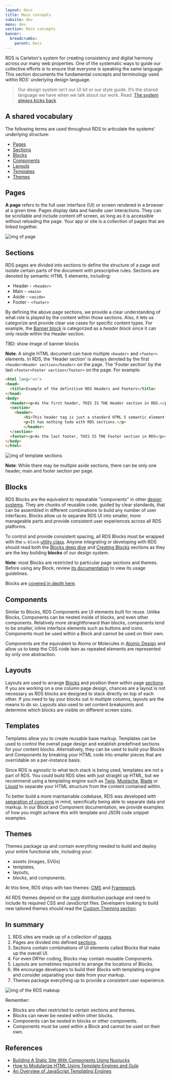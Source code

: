 ```yaml
---
layout: docs
title: Main concepts
subsite: dev
menu: dev
section: Main concepts
banner:
  breadcrumbs:
    parent: Docs
---
```

RDS is Carleton's system for creating consistency and digital harmony across our many web properties. One of the systematic ways to guide our collective efforts is to ensure that everyone is speaking the same language. This section documents the fundamental concepts and terminology used within RDS' underlying design language.

> Our design system isn’t our UI kit or our style guide. It’s the shared language we have when we talk about our work. Read: [The system always kicks back](https://ux.shopify.com/the-system-always-kicks-back-d94b945407f2)

## A shared vocabulary

The following terms are used throughout RDS to articulate the systems’ underlying structure:

- [Pages](#pages)
- [Sections](#sections)
- [Blocks](#blocks)
- [Components](#components)
- [Layouts](#layouts)
- [Templates](#templates)
- [Themes](#themes)

## Pages

**A page** refers to the full user interface (UI) or screen rendered in a browser at a given time. Pages display data and handle user interactions. They can be scrollable and include content off screen, as long as it is accessible without reloading the page. Your app or site is a collection of pages that are linked together.

![img of page](http://cu-raven.s3.amazonaws.com/assets/img/docs/page.png)

## Sections

RDS pages are divided into sections to define the structure of a page and isolate certain parts of the document with prescriptive rules. Sections are denoted by semantic HTML 5 elements, including:

- Header - `<header>`
- Main - `<main>`
- Aside - `<aside>`
- Footer - `<footer>`

By defining the above page sections, we provide a clear understanding of what role is played by the content within those sections. Also, it lets us categorize and provide clear use cases for specific content types. For example, the [Banner block](#) is categorized as a *header block* since it can only reside within the Header section.

TBD: show image of banner blocks

**Note**: A single HTML document can have multiple `<header>` and `<footer>` elements. In RDS, the 'Header section' is always denoted by the first `<header>Header section</header>` on the page. The 'Footer section' by the last `<footer>Footer section</footer>` on the page. For example:

```html
<html lang="en">
<head>
  <title>Example of the definitive RDS Headers and Footers</title>
</head>
<body>
  <header><p>As the first header, THIS IS THE Header section in RDS.</p></header>
  <section>
    <header>
        <h1>This header tag is just a standard HTML 5 semantic element.</h1>
        <p>It has nothing todo with RDS sections.</p>
        </header>
  </section>
  <footer><p>As the last footer, THIS IS THE Footer section in RDS</p></footer>
</body>
</html>
```

![img of template sections ](http://cu-raven.s3.amazonaws.com/assets/img/docs/template.png)

**Note**: While there may be multiple aside sections, there can be only one header, main and footer section per page.

## Blocks

RDS Blocks are the equivalent to repeatable "components" in other [design systems](#). They are chunks of reusable code, guided by clear standards, that can be assembled in different combinations to build any number of user interfaces. Blocks allow us to separate RDS UI into smaller, more manageable parts and provide consistent user experiences across all RDS platforms.

To control and provide consistent spacing, all RDS Blocks must be wrapped with the `u-block` [utility class](#).  Anyone integrating or developing with RDS should read both the [Blocks deep dive](#) and [Creating Blocks](#) sections as they are the key building **blocks** of our design system.

**Note**: most Blocks are restricted to particular page sections and themes. Before using any Block, review [its documentation](#) to view its usage guidelines.

Blocks are [covered in depth here](#).

## Components

Similar to Blocks, RDS Components are UI elements built for reuse. Unlike Blocks, Components can be nested inside of blocks, and even other components. Relatively more straightforward than blocks, components tend to be smaller, inline interface elements such as buttons and icons. Components must be used within a Block and cannot be used on their own.

Components are the equivalent to Atoms or Molecules in [Atomic Design](http://bradfrost.com/blog/post/atomic-web-design/#atoms) and allow us to keep the CSS code lean as repeated elements are represented by only one abstraction.

## Layouts

 Layouts are used to arrange [Blocks](#) and position them within page [sections](#). If you are working on a one column page design, chances are a layout is not necessary as RDS blocks are designed to stack directly on top of each other. If you need to lay your blocks out in multiple columns, layouts are the means to do so. Layouts also used to set content breakpoints and determine which blocks are visible on different screen sizes.

## Templates

 Templates allow you to create reusable base markup. Templates can be used to control the overall page design and establish predefined sections for your content blocks. Alternatively, they can be used to build your Blocks and Components by breaking your HTML code into smaller pieces that are overridable on a per-instance basis.

 Since RDS is agnostic to what tech stack is being used, templates are not a part of RDS. You could build RDS sites with just straight up HTML, but we recommend using a templating engine such as [Twig](#), [Mustache](#), [Blade](#) or [Liquid](#) to separate your HTML structure from the content contained within.

To better build a more maintainable codebase, RDS was developed with [separation of concerns](#) in mind, specifically being able to separate data and markup. In our Block and Component documentation, we provide examples of how you might achieve this with template and JSON code snippet examples.

## Themes

Themes package up and contain everything needed to build and deploy your entire functional site, including your:

- assets (images, SVGs)
- templates,
- layouts,
- blocks, and components.

At this time, RDS ships with two themes: [CMS](#) and [Framework](#).

All RDS themes depend on the [core](#) distribution package and need to include its required CSS and JavaScript files.
Developers looking to build new tailored themes should read the [Custom Theming section](#).

## In summary

1. RDS sites are made up of a collection of [pages](#pages).
2. Pages are divided into defined [sections](#sections).
3. Sections contain combinations of UI elements called Blocks that make up the overall UI.
4. For even DRYer coding, Blocks may contain reusable Components.
5. Layouts are sometimes required to arrange the locations of Blocks.
6. We encourage developers to build their Blocks with templating engine and consider separating your date from your markup.
7. Themes package everything up to provide a consistent user experience.

![img of the RDS makeup](http://cu-raven.s3.amazonaws.com/assets/img/docs/makeup.png)

Remember:

- Blocks are often restricted to certain sections and themes.
- Blocks can never be nested within other blocks.
- Components can be nested in blocks or other components.
- Components must be used within a Block and cannot be used on their own.

## References

- [Building A Static Site With Components Using Nunjucks](https://www.smashingmagazine.com/2018/03/static-site-with-nunjucks/)
- [How to Modularize HTML Using Template Engines and Gulp](https://zellwk.com/blog/nunjucks-with-gulp/)
- [An Overview of JavaScript Templating Engines](https://www.sitepoint.com/overview-javascript-templating-engines/)
